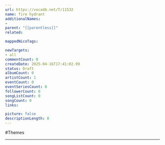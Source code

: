 ```yaml
---
url: https://vocadb.net/T/11532
name: fire hydrant
additionalNames: 
- 
parent: "[[parentless]]"
related:

mappedNicoTags:

newTargets:
- all
commentCount: 0
createDate: 2025-04-16T17:41:02.99
status: Draft
albumCount: 0
artistCount: 1
eventCount: 0
eventSeriesCount: 0
followerCount: 0
songListCount: 0
songCount: 0
links: 

picture: false
descriptionLength: 0
---
```


#Themes



---

